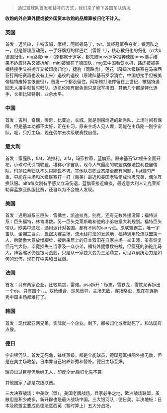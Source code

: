 

> 通过篮球队首发和替补的方式，我们来了解下各国车队情况

**收购的外企算外援或被外国资本收购的品牌算被归化不计入。**


### 英国

首发：迈凯轮，卡特汉姆，摩根，阿斯顿马丁，tvr。曾经冠军争夺者，银河队之一，但是管理层动荡，一手好牌打的稀巴烂（雷管？），核心被归化的归化（rr大b德国归化，mg路虎mini（原都属于罗孚，都先随boss罗孚投奔德国bmw选手结果不适应体系又被拆解，mini被留在了德国队，mg去中国看饮水机，路虎被被美福特接手又被抛弃又被印度归化），捷豹（同路虎），莲花（降级次级联赛在马来西亚打网吧赛再也没有上来）退役的退役（原建队基石罗孚消亡，中国想接手但被美帝福特废掉含恨退役），首发一个都没留住。阿斯顿打法停留在上世纪，被福特退回无人接手就暂时归队，迈凯伦刚有起色但只是冠军拼图，其他几个都是特化选手，长相比较特别，业余水平。

### 中国

首发：吉利，奇瑞，传奇，比亚迪，长城。就是刚摆烂选的新秀队，上场时间有保障，但是基本功都不太好，正在补习。原来主场人见人爆，现能在主场刚一刚宇宙队，呃，只打主场，现在偶尔去次级联赛找自信。

### 意大利

首发：家庭队，fiat，法拉利，alfa，玛莎拉蒂，蓝旗亚。原来基石fiat领头全面开花，小球时代引领联盟，堪称小宇宙队，现今人气最高的联盟偶像法拉利独自带队，玛莎拉蒂归队不久只能说不坑，其他队员职业态度全都有问题，fiat漏勺严重，只能在主场和次级联赛打一打（南美）最近和美国老铁组成垃圾兄弟，偶尔互换队服。alfa每次刚有手感又立马伤退，蓝旗亚接近瘫痪，最近意大利人让克莱斯勒穿蓝旗亚队服比赛，还自以为不会被人发现。

### 美国

首发：通用派系三巨头：雪佛兰，凯迪拉克，别克，还有无数外援没算；福特派系：巨头福特，林肯凑数。另一巨头克莱斯勒和他的小弟被意大利规划。福特巨头带队，欧美中通吃，通用派针对各国，都有不同的carry点。原联盟霸主，唯一宇宙队，坐拥三巨头，盘踞决赛主场，流水线打法的发源地，福特通用轮流联盟第一人，后骄傲大意放慢脚步，被后来居上的日本双田在自家主场一举击溃，虽有恢复但元气大伤，毕竟损失三当家及一众小弟，福特外援悉数被裁，但瘦死的骆驼比马大，阵容缩水仍是银河战舰，只是从一家独大变为三足鼎立，可见以前统治力是如何的恐怖，现在在中美和日互爆。


### 法国 

首发：只有两家企业，比较尴尬，雷诺。psa拆开：标志，雪铁龙，雪铁龙再拆出一个ds。只有四个。。。双枪组合，球风诡异，主场无敌，客场略虫，现在在连新秀中国主场都难打了。

### 韩国

首发：现代起亚两兄弟。实际就一个企业。剩下，都被归化或者就死了。和法国有点像。


### 德日

宇宙银河队。首发无死角，锋线顶级。都是全能球员，德国冠军拼图外援无数，但是在美主场略怂。日本靠自己培养新秀和替补。德日主场互爆。



瑞典出过巨星但后继无人，印度全tm靠归化先不算。

其他国家？那是次级联赛。


三大决赛战场：中美欧（盟）。美国老牌战场，兵家必争之地，欧洲战场联盟，虽散但是积少成多，新开辟也是最火战场中国。三大银河队：德日美。半决地板：日本及欧盟主要成员德法意西英（暂时算上）五大分战场。
